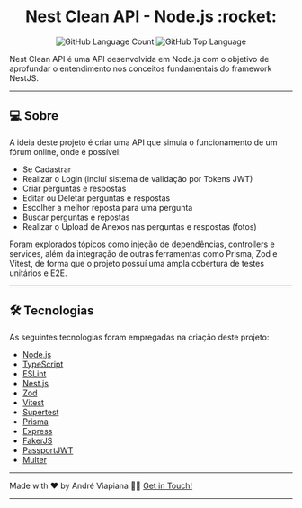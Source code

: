<p align="center">
  <h1 align="center">Nest Clean API - Node.js :rocket:</h1>
</p>

<p align="center" margin-top="25px" >
  <img alt="GitHub Language Count" src="https://img.shields.io/github/languages/count/andreviapiana/Nest-Clean-API" />

  <img alt="GitHub Top Language" src="https://img.shields.io/github/languages/top/andreviapiana/Nest-Clean-API" />
</p>


Nest Clean API é uma API desenvolvida em Node.js com o objetivo de aprofundar o entendimento nos conceitos fundamentais do framework NestJS.

___

## 💻 Sobre
A ideia deste projeto é criar uma API que simula o funcionamento de um fórum online, onde é possível:

- Se Cadastrar
- Realizar o Login (incluí sistema de validação por Tokens JWT)
- Criar perguntas e respostas
- Editar ou Deletar perguntas e respostas
- Escolher a melhor reposta para uma pergunta
- Buscar perguntas e repostas
- Realizar o Upload de Anexos nas perguntas e respostas (fotos)

Foram explorados tópicos como injeção de dependências, controllers e services, além da integração de outras ferramentas como Prisma, Zod e Vitest, de forma que o projeto possuí uma ampla cobertura de testes unitários e E2E.

___

## 🛠 Tecnologias

As seguintes tecnologias foram empregadas na criação deste projeto:

- [Node.js](https://nodejs.org/en)
- [TypeScript](https://www.typescriptlang.org/)
- [ESLint](https://eslint.org/)
- [Nest.js](https://nestjs.com/)
- [Zod](https://www.npmjs.com/package/zod)
- [Vitest](https://vitest.dev/)
- [Supertest](https://www.npmjs.com/package/supertest)
- [Prisma](https://www.prisma.io/)
- [Express](https://expressjs.com/pt-br/)
- [FakerJS](https://fakerjs.dev/)
- [PassportJWT](https://www.passportjs.org/packages/passport-jwt/)
- [Multer](https://www.npmjs.com/package/multer)

___

Made with ❤️ by André Viapiana 👋🏽 [Get in Touch!](https://www.linkedin.com/in/andreviapiana/)

---